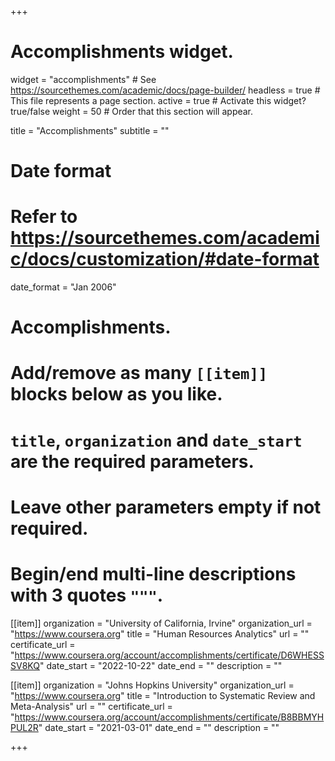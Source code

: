 +++
# Accomplishments widget.
widget = "accomplishments"  # See https://sourcethemes.com/academic/docs/page-builder/
headless = true  # This file represents a page section.
active = true  # Activate this widget? true/false
weight = 50  # Order that this section will appear.

title = "Accomplish&shy;ments"
subtitle = ""

# Date format
#   Refer to https://sourcethemes.com/academic/docs/customization/#date-format
date_format = "Jan 2006"

# Accomplishments.
#   Add/remove as many `[[item]]` blocks below as you like.
#   `title`, `organization` and `date_start` are the required parameters.
#   Leave other parameters empty if not required.
#   Begin/end multi-line descriptions with 3 quotes `"""`.

[[item]]
  organization = "University of California, Irvine"
  organization_url = "https://www.coursera.org"
  title = "Human Resources Analytics"
  url = ""
  certificate_url = "https://www.coursera.org/account/accomplishments/certificate/D6WHESSSV8KQ"
  date_start = "2022-10-22"
  date_end = ""
  description = ""

[[item]]
  organization = "Johns Hopkins University"
  organization_url = "https://www.coursera.org"
  title = "Introduction to Systematic Review and Meta-Analysis"
  url = ""
  certificate_url = "https://www.coursera.org/account/accomplishments/certificate/B8BBMYHPUL2R"
  date_start = "2021-03-01"
  date_end = ""
  description = ""
  
+++
